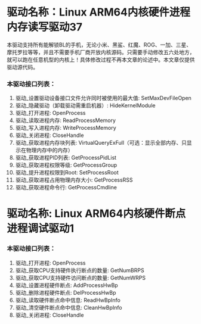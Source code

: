 # 驱动名称：Linux ARM64内核硬件进程内存读写驱动37
本驱动支持所有能解锁BL的手机，无论小米、黑鲨、红魔、ROG、一加、三星、摩托罗拉等等，并且不需要手机厂商开放内核源码。只需要手动修改五六处地方，就可以跑在任意机型的内核上！具体修改过程不再本文章的论述中。本文章仅提供驱动源代码。

### 本驱动接口列表：
1. 驱动_设置驱动设备接口文件允许同时被使用的最大值: SetMaxDevFileOpen
2. 驱动_隐藏驱动（卸载驱动需重启机器）: HideKernelModule
3. 驱动_打开进程: OpenProcess
4. 驱动_读取进程内存: ReadProcessMemory
5. 驱动_写入进程内存: WriteProcessMemory
6. 驱动_关闭进程: CloseHandle
7. 驱动_获取进程内存块列表: VirtualQueryExFull（可选：显示全部内存、只显示在物理内存中的内存）
8. 驱动_获取进程PID列表: GetProcessPidList
9. 驱动_获取进程权限等级: GetProcessGroup
10. 驱动_提升进程权限到Root: SetProcessRoot
11. 驱动_获取进程占用物理内存大小: GetProcessRSS
12. 驱动_获取进程命令行: GetProcessCmdline


# 驱动名称: Linux ARM64内核硬件断点进程调试驱动1
### 本驱动接口列表：
1.  驱动_打开进程: OpenProcess
2.  驱动_获取CPU支持硬件执行断点的数量: GetNumBRPS
3.  驱动_获取CPU支持硬件访问断点的数量: GetNumWRPS
4.  驱动_设置进程硬件断点: AddProcessHwBp
5.  驱动_删除进程硬件断点: DelProcessHwBp
6.  驱动_读取硬件断点命中信息: ReadHwBpInfo
7.  驱动_清空硬件断点命中信息: CleanHwBpInfo
8.  驱动_关闭进程: CloseHandle
